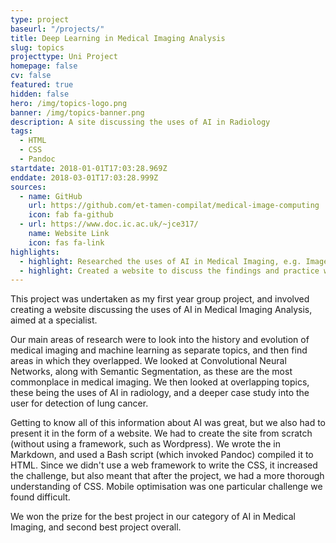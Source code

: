 ```yaml
---
type: project
baseurl: "/projects/"
title: Deep Learning in Medical Imaging Analysis
slug: topics
projecttype: Uni Project
homepage: false
cv: false
featured: true
hidden: false
hero: /img/topics-logo.png
banner: /img/topics-banner.png
description: A site discussing the uses of AI in Radiology
tags:
  - HTML
  - CSS
  - Pandoc
startdate: 2018-01-01T17:03:28.969Z
enddate: 2018-03-01T17:03:28.999Z
sources:
  - name: GitHub
    url: https://github.com/et-tamen-compilat/medical-image-computing
    icon: fab fa-github
  - url: https://www.doc.ic.ac.uk/~jce317/
    name: Website Link
    icon: fas fa-link
highlights:
  - highlight: Researched the uses of AI in Medical Imaging, e.g. Image Segmentation
  - highlight: Created a website to discuss the findings and practice web development skills
---
```


This project was undertaken as my first year group project, and involved creating a website discussing the uses of AI in Medical Imaging Analysis, aimed at a specialist.

Our main areas of research were to look into the history and evolution of medical imaging and machine learning as separate topics, and then find areas in which they overlapped. We looked at Convolutional Neural Networks, along with Semantic Segmentation, as these are the most commonplace in medical imaging. We then looked at overlapping topics, these being the uses of AI in radiology, and a deeper case study into the user for detection of lung cancer.

Getting to know all of this information about AI was great, but we also had to present it in the form of a website. We had to create the site from scratch (without using a framework, such as Wordpress). We wrote the in Markdown, and used a Bash script (which invoked Pandoc) compiled it to HTML. Since we didn't use a web framework to write the CSS, it increased the challenge, but also meant that after the project, we had a more thorough understanding of CSS. Mobile optimisation was one particular challenge we found difficult.

We won the prize for the best project in our category of AI in Medical Imaging, and second best project overall.
